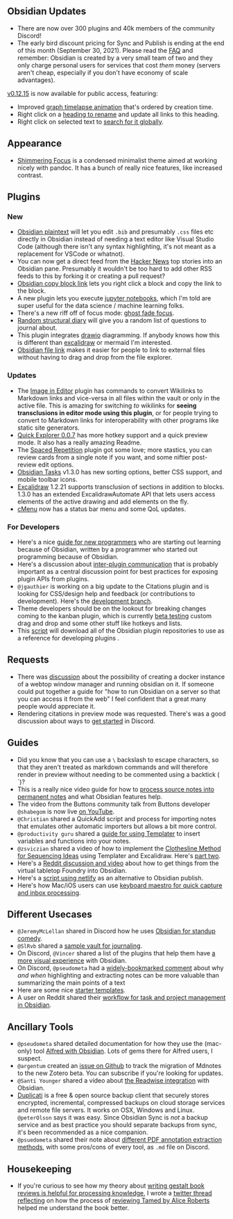 ## Obsidian Updates

* There are now over 300 plugins and 40k members of the community Discord! 
* The early bird discount pricing for Sync and Publish is ending at the end of this month (September 30, 2021). Please read the [FAQ](https://forum.obsidian.md/t/last-chance-to-get-early-bird-discount-for-sync-and-publish-before-september-30-2021/23541) and remember: Obsidian is created by a very small team of two and they only charge personal users for services that cost _them_ money (servers aren't cheap, especially if you don't have economy of scale advantages). 

[v0.12.15](https://forum.obsidian.md/t/obsidian-release-v0-12-15/23348) is now available for public access, featuring: 

- Improved [graph timelapse animation](https://forum.obsidian.md/t/obsidian-release-v0-12-13/21959) that's ordered by creation time.
- Right click on a [heading to rename](https://forum.obsidian.md/t/obsidian-release-v0-12-14/23046) and update all links to this heading.
- Right click on selected text to [search for it globally](https://forum.obsidian.md/t/obsidian-release-v0-12-15/23348).

## Appearance

* [Shimmering Focus](https://github.com/chrisgrieser/shimmering-focus) is a condensed minimalist theme aimed at working nicely with pandoc. It has a bunch of really nice features, like increased contrast. 

## Plugins

### New

* [Obsidian plaintext](https://github.com/dbarenholz/obsidian-plaintext) will let you edit `.bib` and presumably `.css` files etc directly in Obsidian instead of needing a text editor like Visual Studio Code (although there isn't any syntax highlighting, it's not meant as a replacement for VSCode or whatnot). 
* You can now get a direct feed from the [Hacker News](https://github.com/arpitbbhayani/obsidian-hackernews) top stories into an Obsidian pane. Presumably it wouldn't be too hard to add other RSS feeds to this by forking it or creating a pull request? 
* [Obsidian copy block link](https://github.com/mgmeyers/obsidian-copy-block-link) lets you right click a block and copy the link to the block. 
* A new plugin lets you execute [jupyter notebooks](https://github.com/tillahoffmann/obsidian-jupyter), which I'm told are super useful for the data science / machine learning folks. 
* There's a new riff off of focus mode: [ghost fade focus](https://github.com/skipadu/obsidian-ghost-fade-focus). 
* [Random structural diary](https://github.com/ShockThunder/RandomStructuralDiary) will give you a random list of questions to journal about. 
* This plugin integrates [drawio](https://github.com/zapthedingbat/drawio-obsidian) diagramming. If anybody knows how this is different than [excalidraw](https://github.com/zsviczian/obsidian-excalidraw-plugin) or mermaid I'm interested. 
* [Obsidian file link](https://github.com/marcjulianschwarz/obsidian-file-link) makes it easier for people to link to external files without having to drag and drop from the file explorer. 

### Updates

* The [Image in Editor](https://github.com/ozntel/oz-image-in-editor-obsidian/releases/tag/1.4.9) plugin has commands to convert Wikilinks to Markdown links and vice-versa in all files within the vault or only in the active file. This is amazing for switching _to_ wikilinks for **seeing transclusions in editor mode using this plugin**, or for people trying to convert to Markdown links for interoperability with other programs like static site generators. 
* [Quick Explorer 0.0.7](https://github.com/pjeby/quick-explorer)  has more hotkey support and a quick preview mode. It also has a really amazing Readme. 
* The [Spaced Repetition](https://github.com/st3v3nmw/obsidian-spaced-repetition) plugin got some love; more stastics, you can review cards from a single note if you want, and some niftier post-review edit options. 
* [Obsidian Tasks](https://github.com/schemar/obsidian-tasks/releases/tag/1.3.0) v1.3.0 has new sorting options, better CSS support, and mobile toolbar icons. 
* [Excalidraw](https://github.com/zsviczian/obsidian-excalidraw-plugin/) 1.2.21  supports transclusion of sections in addition to blocks. 1.3.0 has an extended ExcalidrawAutomate API that lets users access elements of the active drawing and add elements on the fly.
* [cMenu](https://github.com/chetachiezikeuzor/cMenu-Plugin) now has a status bar menu and some QoL updates. 

### For Developers

* Here's a nice [guide for new programmers](https://joschuasgarden.com/Five+lessons+from+a+new+programmer+for+a+new+programmer) who are starting out learning because of Obsidian, written by a programmer who started out programming because of Obsidian. 
* Here's a discussion about [inter-plugin communication](https://forum.obsidian.md/t/inter-plugin-communication-expose-api-to-other-plugins/23618) that is probably important as a central discussion point for best practices for exposing plugin APIs from plugins. 
* `@jgauthier` is working on a big update to the Citations plugin and is looking for CSS/design help and feedback (or contributions to development). Here's the [development branch](https://github.com/hans/obsidian-citation-plugin/tree/references-view). 
* Theme developers should be on the lookout for breaking changes coming to the kanban plugin, which is currently [beta testing](https://github.com/mgmeyers/obsidian-kanban/releases/tag/1.0.0-beta.1) custom drag and drop and some other stuff like hotkeys and lists. 
* This [script](https://github.com/luckman212/obsidian-plugin-downloader) will download all of the Obsidian plugin repositories to use as a reference for developing plugins
.
## Requests

* There was [discussion](https://discord.com/channels/686053708261228577/694233507500916796/883218999628927066) about the possibility of creating a docker instance of a webtop window manager and running obsidian on it. If someone could put together a guide for "how to run Obsidian on a server so that you can access it from the web" I feel confident that a great many people would appreciate it. 
* Rendering citations in preview mode was requested. There's was a good discussion about ways to [get started](https://discord.com/channels/686053708261228577/722584061087842365/881108789774942258) in Discord. 

## Guides

* Did you know that you can use a `\` backslash to escape characters, so that they aren't treated as markdown commands and will therefore render in preview without needing to be commented using a backtick ( \`)? 
* This is a really nice video guide for how to [process source notes into permanent notes](https://www.youtube.com/watch?v=qQM1pjxu3WE) and what Obsidian features help. 
* The video from the Buttons community talk from Buttons developer `@shabegom` is now live [on YouTube](https://www.youtube.com/watch?v=3LhtmBYy6Jc). 
* `@Christian` shared a QuickAdd script and process for importing notes that emulates other automatic importers but allows a bit more control. 
* `@productivity guru` shared a [guide for using Templater](https://www.youtube.com/watch?v=LjdJbknTjm4) to insert variables and functions into your notes. 
* `@zsviczian` shared a video of how to implement the [Clothesline Method for Sequencing Ideas](https://www.youtube.com/watch?v=q8KF3flIyKs&feature=youtu.be) using Templater and Excalidraw. Here's [part two](https://www.youtube.com/watch?v=yhljjFPzpzI). 
* Here's a [Reddit discussion and video](https://www.reddit.com/r/FoundryVTT/comments/ozxpte/obsidian_md_module_or_markdown_integration/) about how to get things from the virtual tabletop Foundry into Obsidian. 
* Here's a [script using netlify](https://forum.obsidian.md/t/yet-another-free-publish-yafp/23608) as an alternative to Obsidian publish. 
* Here's how Mac/iOS users can use [keyboard maestro for quick capture and inbox processing](https://forum.obsidian.md/t/quick-capture-mac-ios-and-inbox-processing/21808). 

## Different Usecases

* `@JeremyMcLellan` shared in Discord how he uses [Obsidian for standup comedy](https://discord.com/channels/686053708261228577/805952223124520961/883076332144168961). 
* `@SlRvb` shared a [sample vault for journaling](https://forum.obsidian.md/t/slrvbs-journaling-setup/22346/14). 
* On Discord, `@Vincer` shared a list of the plugins that help them have [a more visual experience](https://discord.com/channels/686053708261228577/707816848615407697/853289760578469948) with Obsidian. 
* On Discord, `@pseudometa` had a [widely-bookmarked comment](https://discord.com/channels/686053708261228577/700466324840775831/881472955853459486) about why _and when_ highlighting and extracting notes can be more valuable than summarizing the main points of a text
* Here are some nice [starter templates](https://github.com/masonlr/obsidian-starter-templates). 
* A user on Reddit shared their [workflow for task and project management in Obsidian](https://www.reddit.com/r/ObsidianMD/comments/pepced/hey_everyone_i_just_wanted_to_share_my_personal/). 

## Ancillary Tools

* `@pseudometa` shared detailed documentation for how they use the (mac-only) tool [Alfred with Obsidian](https://github.com/chrisgrieser/shimmering-obsidian/releases/latest). Lots of gems there for Alfred users, I suspect.  
* `@argentum` created an [issue on Github](https://github.com/argenos/zotero-mdnotes/issues/133) to track the migration of Mdnotes to the new Zotero beta. You can subscribe if you're looking for updates. 
* `@Santi Younger` shared a video about [the Readwise integration](https://youtu.be/g_5Pk7XwDFg) with Obsidian. 
* [Duplicati](https://github.com/duplicati/duplicati) is a free & open source backup client that securely stores encrypted, incremental, compressed backups on cloud storage services and remote file servers. It works on OSX, Windows and Linux. `@peterOlson` says it was easy. Since Obsidian Sync is _not_ a backup service and as best practice you should separate backups from sync, it's been recommended as a nice companion. 
* `@psuedometa` shared their note about [different PDF annotation extraction methods](http://discordapp.com/channels/686053708261228577/722584061087842365/882368061481570324), with some pros/cons of every tool, as `.md` file on Discord. 

## Housekeeping

* If you're curious to see how my theory about [writing gestalt book reviews is helpful for processing knowledge](https://eleanorkonik.com/lit-review-value-gestalt-reflection/), I wrote a [twitter thread reflecting](https://twitter.com/EleanorKonik/status/1432855712934289408) on how the process of [reviewing Tamed by Alice Roberts](https://eleanorkonik.com/book-review-tamed/) helped me understand the book better. 